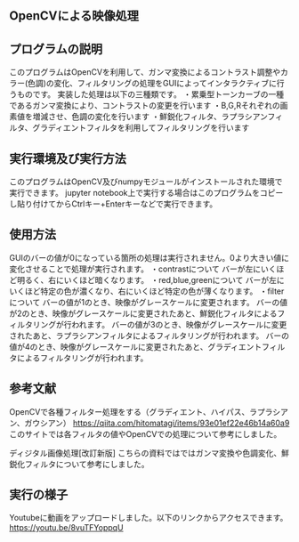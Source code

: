 OpenCVによる映像処理
----
プログラムの説明
----
このプログラムはOpenCVを利用して、ガンマ変換によるコントラスト調整やカラー(色調)の変化、フィルタリングの処理をGUIによってインタラクティブに行うものです。
実装した処理は以下の三種類です。
・累乗型トーンカーブの一種であるガンマ変換により、コントラストの変更を行います
・B,G,Rそれぞれの画素値を増減させ、色調の変化を行います
・鮮鋭化フィルタ、ラプラシアンフィルタ、グラディエントフィルタを利用してフィルタリングを行います

実行環境及び実行方法
----
このプログラムはOpenCV及びnumpyモジュールがインストールされた環境で実行できます。
jupyter notebook上で実行する場合はこのプログラムをコピーし貼り付けてからCtrlキー+Enterキーなどで実行できます。

使用方法
----
GUIのバーの値が0になっている箇所の処理は実行されません。0より大きい値に変化させることで処理が実行されます。
・contrastについて
バーが左にいくほど明るく、右にいくほど暗くなります。
・red,blue,greenについて
バーが左にいくほど特定の色が濃くなり、右にいくほど特定の色が薄くなります。
・filterについて
バーの値が1のとき、映像がグレースケールに変更されます。
バーの値が2のとき、映像がグレースケールに変更されたあと、鮮鋭化フィルタによるフィルタリングが行われます。
バーの値が3のとき、映像がグレースケールに変更されたあと、ラプラシアンフィルタによるフィルタリングが行われます。
バーの値が4のとき、映像がグレースケールに変更されたあと、グラディエントフィルタによるフィルタリングが行われます。

参考文献
----
OpenCVで各種フィルター処理をする（グラディエント、ハイパス、ラプラシアン、ガウシアン）
https://qiita.com/hitomatagi/items/93e01ef22e46b14a60a9
このサイトでは各フィルタの値やOpenCVでの処理について参考にしました。

ディジタル画像処理[改訂新版]
こちらの資料ではではガンマ変換や色調変化、鮮鋭化フィルタについて参考にしました。

実行の様子
----
Youtubeに動画をアップロードしました。以下のリンクからアクセスできます。
https://youtu.be/8vuTFYoppqU
